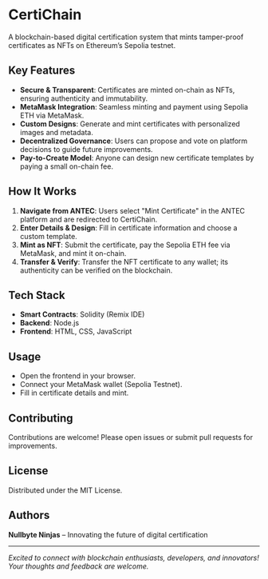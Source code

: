 # CertiChain

A blockchain-based digital certification system that mints tamper-proof certificates as NFTs on Ethereum’s Sepolia testnet.

## Key Features

* **Secure & Transparent**: Certificates are minted on-chain as NFTs, ensuring authenticity and immutability.
* **MetaMask Integration**: Seamless minting and payment using Sepolia ETH via MetaMask.
* **Custom Designs**: Generate and mint certificates with personalized images and metadata.
* **Decentralized Governance**: Users can propose and vote on platform decisions to guide future improvements.
* **Pay-to-Create Model**: Anyone can design new certificate templates by paying a small on-chain fee.

## How It Works

1. **Navigate from ANTEC**: Users select "Mint Certificate" in the ANTEC platform and are redirected to CertiChain.
2. **Enter Details & Design**: Fill in certificate information and choose a custom template.
3. **Mint as NFT**: Submit the certificate, pay the Sepolia ETH fee via MetaMask, and mint it on-chain.
4. **Transfer & Verify**: Transfer the NFT certificate to any wallet; its authenticity can be verified on the blockchain.

## Tech Stack

* **Smart Contracts**: Solidity (Remix IDE)
* **Backend**: Node.js
* **Frontend**: HTML, CSS, JavaScript

## Usage

* Open the frontend in your browser.
* Connect your MetaMask wallet (Sepolia Testnet).
* Fill in certificate details and mint.

## Contributing

Contributions are welcome! Please open issues or submit pull requests for improvements.

## License

Distributed under the MIT License.

## Authors

**Nullbyte Ninjas** – Innovating the future of digital certification

---

*Excited to connect with blockchain enthusiasts, developers, and innovators! Your thoughts and feedback are welcome.*
